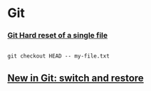 # Git

### [Git Hard reset of a single file](https://stackoverflow.com/a/7147320/7379661)

```shell

git checkout HEAD -- my-file.txt

```

## [New in Git: switch and restore](https://www.banterly.net/2021/07/31/new-in-git-switch-and-restore/)
